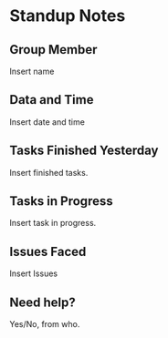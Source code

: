 # Standup Notes

## Group Member
Insert name

## Data and Time
Insert date and time

## Tasks Finished Yesterday
Insert finished tasks.

## Tasks in Progress
Insert task in progress.

## Issues Faced
Insert Issues

## Need help?
Yes/No, from who.
